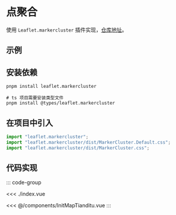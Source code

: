 <script setup>
import demo from './index.vue'
</script>

# 点聚合

使用 `Leaflet.markercluster` 插件实现，[仓库地址](https://github.com/Leaflet/Leaflet.markercluster)。

## 示例

<demo></demo>

## 安装依赖

```shell
pnpm install leaflet.markercluster

# ts 项目需要安装类型文件
pnpm install @types/leaflet.markercluster
```

## 在项目中引入

```js
import "leaflet.markercluster";
import "leaflet.markercluster/dist/MarkerCluster.Default.css";
import "leaflet.markercluster/dist/MarkerCluster.css";
```

## 代码实现

::: code-group

<<< ./index.vue

<<< @/components/InitMapTianditu.vue
:::
